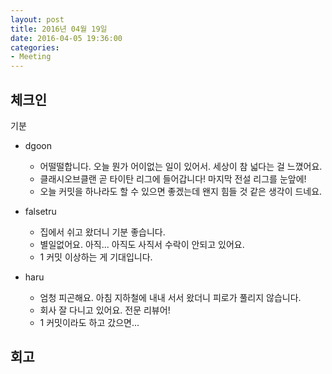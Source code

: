 ```yaml
---
layout: post
title: 2016년 04월 19일
date: 2016-04-05 19:36:00
categories:
- Meeting
---
```


## 체크인

기분

* dgoon
  * 어떨떨합니다. 오늘 뭔가 어이없는 일이 있어서. 세상이 참 넓다는 걸 느꼈어요.
  * 클래시오브클랜 곧 타이탄 리그에 들어갑니다! 마지막 전설 리그를 눈앞에!
  * 오늘 커밋을 하나라도 할 수 있으면 좋겠는데 왠지 힘들 것 같은 생각이 드네요.

* falsetru
  * 집에서 쉬고 왔더니 기분 좋습니다.
  * 별일없어요. 아직... 아직도 사직서 수락이 안되고 있어요.
  * 1 커밋 이상하는 게 기대입니다.

* haru
  * 엄청 피곤해요. 아침 지하철에 내내 서서 왔더니 피로가 풀리지 않습니다.
  * 회사 잘 다니고 있어요. 전문 리뷰어!
  * 1 커밋이라도 하고 갔으면...

## 회고


